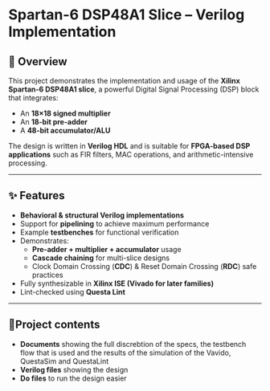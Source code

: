 # Spartan-6 DSP48A1 Slice – Verilog Implementation

## 📖 Overview
This project demonstrates the implementation and usage of the **Xilinx Spartan-6 DSP48A1 slice**, a powerful Digital Signal Processing (DSP) block that integrates:
- An **18×18 signed multiplier**
- An **18-bit pre-adder**
- A **48-bit accumulator/ALU**

The design is written in **Verilog HDL** and is suitable for **FPGA-based DSP applications** such as FIR filters, MAC operations, and arithmetic-intensive processing.

---

## ✨ Features
- **Behavioral & structural Verilog implementations**
- Support for **pipelining** to achieve maximum performance
- Example **testbenches** for functional verification
- Demonstrates:
  - **Pre-adder + multiplier + accumulator** usage
  - **Cascade chaining** for multi-slice designs
  - Clock Domain Crossing (**CDC**) & Reset Domain Crossing (**RDC**) safe practices
- Fully synthesizable in **Xilinx ISE (Vivado for later families)**
- Lint-checked using **Questa Lint**

---

## 📂Project contents
- **Documents** showing the full discrebtion of the specs, the testbench flow that is used and the results of the simulation of the Vavido, QuestaSim and QuestaLint
- **Verilog files** showing the design
- **Do files** to run the design easier 

